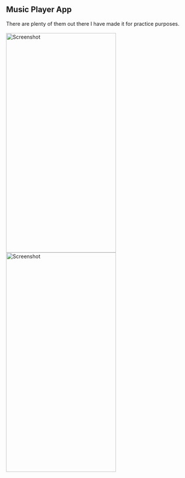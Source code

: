 <!DOCTYPE html>
<html>
<body>

<h2>Music Player App</h2>

<div>
There are plenty of them out there I have made it for practice purposes.<br>

<br>
</div>
<div class="row">
    <img src="shot/1.png" alt="Screenshot" width="300" height="600">
    <img src="shot/2.png" alt="Screenshot" width="300" height="600">
</div>
</body>
</html>

